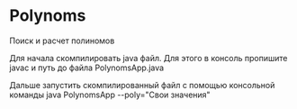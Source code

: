 # Polynoms
Поиск и расчет полиномов

Для начала скомпилировать java файл. Для этого в консоль пропишите javac и путь до файла PolynomsApp.java

Дальше запустить скомпилированный файл с помощью консольной команды java PolynomsApp --poly="Свои значения"
